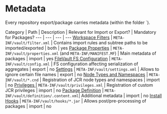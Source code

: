<!--
   Licensed to the Apache Software Foundation (ASF) under one or more
   contributor license agreements.  See the NOTICE file distributed with
   this work for additional information regarding copyright ownership.
   The ASF licenses this file to You under the Apache License, Version 2.0
   (the "License"); you may not use this file except in compliance with
   the License.  You may obtain a copy of the License at

       http://www.apache.org/licenses/LICENSE-2.0

   Unless required by applicable law or agreed to in writing, software
   distributed under the License is distributed on an "AS IS" BASIS,
   WITHOUT WARRANTIES OR CONDITIONS OF ANY KIND, either express or implied.
   See the License for the specific language governing permissions and
   limitations under the License.
-->

Metadata
===========

Every repository export/package carries metadata (within the folder `).

Category | Path | Description | Relevant for Import or Export? | Mandatory for Packages?
--- | --- | --- | ---
[Workspace Filters](filter.html) | `META-INF/vault/filter.xml` | Contains import rules and subtree paths to be imported/exported | both | yes
[Package Properties](properties.html) | `META-INF/vault/properties.xml` (and `META-INF/MANIFEST.MF`) | Main metadata of packages | import | yes
[FileVault FS Configuration](config.html#FileVault_Filesystem_Configuration) | `META-INF/vault/config.xml` | FS configuration affecting serialization of aggregates | export | no
[Settings](settings.html) | `META-INF/vault/settings.xml` | Allows to ignore certain file names | export | no
[Node Types and Namespaces](nodetypes.html) | `META-INF/vault/*.cnd` | Registration of JCR node types and namespaces | import | no
[Privileges ](privileges.html) | `META-INF/vault/privileges.xml` | Registration of custom JCR privileges | import | no
[Package Definition](packagedefinition.html) | `META-INF/vault/definition/.content.xml`| Additional metadata | import | no
[Install Hooks](installhooks.html) | `META-INF/vault/hooks/*.jar` | Allows post/pre-processing of packages | import | no